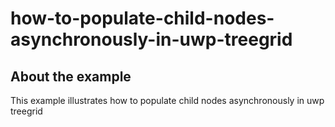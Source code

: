 # how-to-populate-child-nodes-asynchronously-in-uwp-treegrid

## About the example

This example illustrates how to populate child nodes asynchronously in uwp treegrid
